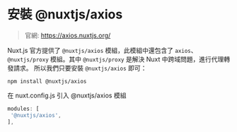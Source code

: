# 安裝 @nuxtjs/axios

> 官網: https://axios.nuxtjs.org/

Nuxt.js 官方提供了 `@nuxtjs/axios` 模組，此模組中還包含了 `axios`、`@nuxtjs/proxy` 模組。其中 `@nuxtjs/proxy`
是解決 Nuxt 中跨域問題，進行代理轉發請求。
所以我們只要安裝 `@nuxtjs/axios` 即可：

```shell
npm install @nuxtjs/axios
```

在 nuxt.config.js 引入 @nuxtjs/axios 模組

```js
modules: [
 '@nuxtjs/axios',
],
```